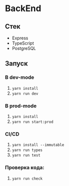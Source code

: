 # BackEnd

## Стек

- Express
- TypeScript
- PostgreSQL

## Запуск

### В dev-mode

1. `yarn install`
2. `yarn run dev`

### В prod-mode

1. `yarn install`
2. `yarn run start:prod`

### CI/CD

1. `yarn install --immutable`
2. `yarn run types`
3. `yarn run test`

### Проверка кода:

1. `yarn run check`
